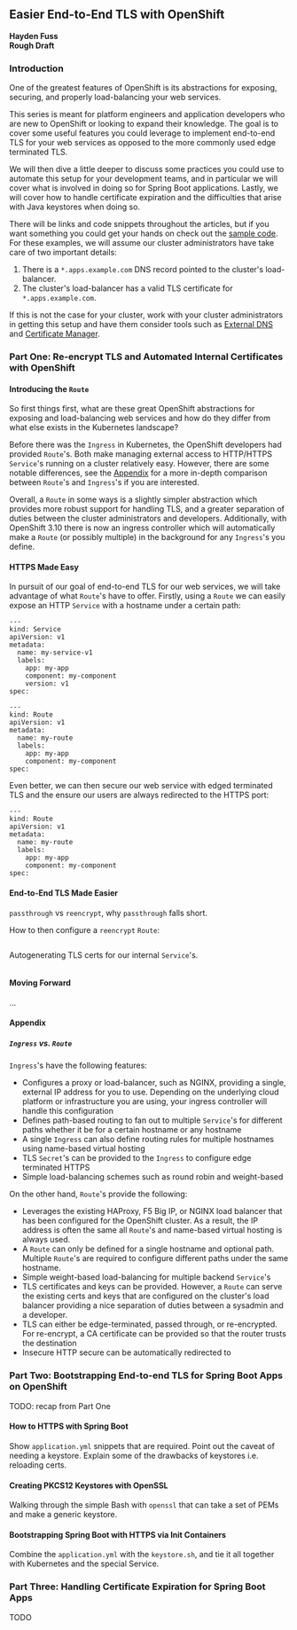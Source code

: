 ## Easier End-to-End TLS with OpenShift
**Hayden Fuss**  
**Rough Draft**

### Introduction

One of the greatest features of OpenShift is its abstractions
for exposing, securing, and properly load-balancing your web
services.

This series is meant for platform engineers and application
developers who are new to OpenShift or looking to expand their
knowledge. The goal is to cover some useful features you
could leverage to implement end-to-end TLS for your web services
as opposed to the more commonly used edge terminated TLS.

We will then dive a little deeper to discuss some practices you
could use to automate this setup for your development teams, and
in particular we will cover what is involved in doing so for
Spring Boot applications. Lastly, we will cover how to handle
certificate expiration and the difficulties that arise with
Java keystores when doing so.

There will be links and code snippets throughout the articles,
but if you want something you could get your hands on check out
the [sample code](https://github.com/hfuss/e2e-encryption-openshift). For
these examples, we will assume our cluster
administrators have take care of two important details:

1. There is a `*.apps.example.com` DNS record pointed
to the cluster's load-balancer.
2. The cluster's load-balancer has a valid TLS certificate for `*.apps.example.com`.

If this is not the case for your cluster, work with your cluster administrators in getting this setup and have them consider tools such as [External DNS]() and [Certificate Manager]().

### Part One: Re-encrypt TLS and Automated Internal Certificates with OpenShift

#### Introducing the `Route`

So first things first, what are these great OpenShift
abstractions for exposing and load-balancing web services and
how do they differ from what else exists in the Kubernetes
landscape?

Before there was the `Ingress` in Kubernetes, the OpenShift developers had provided `Route`'s. Both make managing external access to HTTP/HTTPS `Service`'s running on a cluster relatively easy. However, there are some notable differences, see the [Appendix](#ingress-vs-route) for a more in-depth comparison between `Route`'s and `Ingress`'s if you are interested.

Overall, a `Route` in some ways is a slightly simpler
abstraction which provides more robust support for handling
TLS, and a greater separation of duties between the cluster
administrators and developers. Additionally, with OpenShift
3.10 there is now an ingress controller which will
automatically make a `Route` (or possibly multiple) in the
background for any `Ingress`'s you define.

#### HTTPS Made Easy

In pursuit of our goal of end-to-end TLS for our web services,
we will take advantage of what `Route`'s have to offer. Firstly, using a `Route` we can easily expose an HTTP `Service` with a hostname under a certain path:

```
---
kind: Service
apiVersion: v1
metadata:
  name: my-service-v1
  labels:
    app: my-app
    component: my-component
    version: v1
spec:

---
kind: Route
apiVersion: v1
metadata:
  name: my-route
  labels:
    app: my-app
    component: my-component
spec:

```

Even better, we can then secure our web service with edged
terminated TLS and the ensure our users are always redirected
to the HTTPS port:


```
---
kind: Route
apiVersion: v1
metadata:
  name: my-route
  labels:
    app: my-app
    component: my-component
spec:
```


#### End-to-End TLS Made Easier

`passthrough` vs `reencrypt`, why `passthrough` falls short.

How to then configure a `reencrypt` `Route`:

```

```

Autogenerating TLS certs for our internal `Service`'s.

```

```

#### Moving Forward

...

#### Appendix

##### `Ingress` vs. `Route`

`Ingress`'s have the following features:
- Configures a proxy or load-balancer, such as NGINX, providing a single, external IP address for you to use. Depending on the underlying cloud platform or infrastructure you are using, your ingress controller will handle this configuration
- Defines path-based routing to fan out to multiple `Service`'s for different paths whether it be for a certain hostname or any hostname
- A single `Ingress` can also define routing rules for multiple hostnames using name-based virtual hosting
- TLS `Secret`'s can be provided to the `Ingress` to configure edge terminated HTTPS
- Simple load-balancing schemes such as round robin and weight-based

On the other hand, `Route`'s provide the following:

- Leverages the existing HAProxy, F5 Big IP, or NGINX load balancer that has been configured for the OpenShift cluster. As a result, the IP address is often the same all `Route`'s and name-based virtual hosting is always used.
- A `Route` can only be defined for a single hostname and optional path. Multiple `Route`'s are required to configure different paths under the same hostname.
- Simple weight-based load-balancing for multiple backend `Service`'s
- TLS certificates and keys can be provided. However, a `Route` can serve the existing certs and keys that are configured on the cluster's load balancer providing a nice separation of duties between a sysadmin and a developer.
- TLS can either be edge-terminated, passed through, or re-encrypted. For re-encrypt, a CA certificate can be provided so that the router trusts the destination
- Insecure HTTP secure can be automatically redirected to

### Part Two: Bootstrapping End-to-end TLS for Spring Boot Apps on OpenShift

TODO: recap from Part One

#### How to HTTPS with Spring Boot

Show `application.yml` snippets that are required. Point out the caveat of needing
a keystore. Explain some of the drawbacks of keystores i.e. reloading certs.

#### Creating PKCS12 Keystores with OpenSSL

Walking through the simple Bash with `openssl` that can take a set of PEMs
and make a generic keystore.

#### Bootstrapping Spring Boot with HTTPS via Init Containers

Combine the `application.yml` with the `keystore.sh`, and tie it all together
with Kubernetes and the special Service.

### Part Three: Handling Certificate Expiration for Spring Boot Apps

TODO

